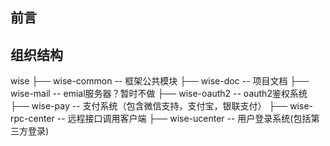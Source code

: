 ## 前言

## 组织结构
> 
wise
├── wise-common -- 框架公共模块
├── wise-doc -- 项目文档
├── wise-mail -- emial服务器？暂时不做
├── wise-oauth2 -- oauth2鉴权系统
├── wise-pay -- 支付系统（包含微信支持，支付宝，银联支付）
├── wise-rpc-center -- 远程接口调用客户端
├── wise-ucenter -- 用户登录系统(包括第三方登录)
>

